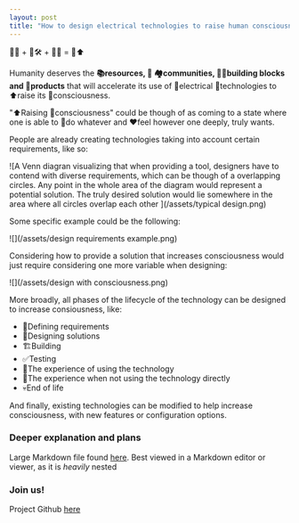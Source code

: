 ```yaml
---
layout: post
title: "How to design electrical technologies to raise human consciousness.\nOr 🤔 + 🛠️🔌 = 🧘⬆️"
---
```


🤔💡 + 🤔🛠️ + 🤔📱 = 🧘⬆️

Humanity deserves the **📚resources, 🤝 🏘️communities, 🧩🧱building blocks and 🛒products** that will accelerate its use of 🔌electrical 📱technologies to ⬆️raise its 🧘consciousness.

"⬆️Raising 🧘consciousness" could be though of as coming to a state where one is able to 🔨do whatever and ❤️feel however one deeply, truly wants.

People are already creating technologies taking into account certain requirements, like so:

![A Venn diagran visualizing that when providing a tool, designers have to contend with diverse requirements, which can be though of a overlapping circles. Any point in the whole area of the diagram would represent a potential solution. The truly desired solution would lie somewhere in the area where all circles overlap each other ](/assets/typical design.png)

Some specific example could be the following:

![](/assets/design requirements example.png)

Considering how to provide a solution that increases consciousness would just require considering one more variable when designing:

![](/assets/design with consciousness.png)

More broadly, all phases of the lifecycle of the technology can be designed to increase consiousness, like:

- 📔Defining requirements
- 📐Designing solutions
- 🏗️Building
- ✅Testing
- 🧠The experience of using the technology
- 🚶The experience when not using the technology directly
- 💀End of life

And finally, existing technologies can be modified to help increase consciousness, with new features or configuration options.

### Deeper explanation and plans

Large Markdown file found [here](https://www.icloud.com/iclouddrive/0ebC_HBpcBhfMsapJQr1Fo3gA#use_electrical_technologies_to_expand_consciousness). Best viewed in a Markdown editor or viewer, as it is _heavily_ nested

### Join us!

Project Github [here](https://github.com/fernandoaestrella/raise-consciousnes-with-technology)